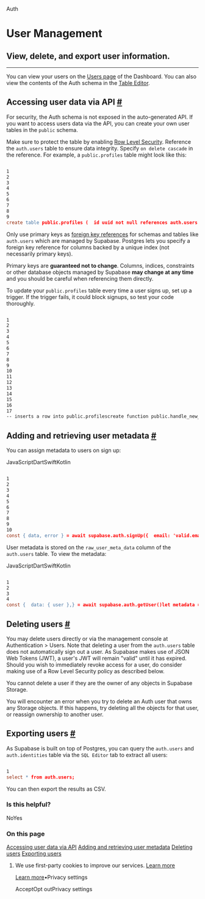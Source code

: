 Auth

# User Management

## View, delete, and export user information.

* * *

You can view your users on the [Users page](https://supabase.com/dashboard/project/_/auth/users) of the Dashboard. You can also view the contents of the Auth schema in the [Table Editor](https://supabase.com/dashboard/project/_/editor).

## Accessing user data via API [\#](https://supabase.com/docs/guides/auth/managing-user-data\#accessing-user-data-via-api)

For security, the Auth schema is not exposed in the auto-generated API. If you want to access users data via the API, you can create your own user tables in the `public` schema.

Make sure to protect the table by enabling [Row Level Security](https://supabase.com/docs/guides/database/postgres/row-level-security). Reference the `auth.users` table to ensure data integrity. Specify `on delete cascade` in the reference. For example, a `public.profiles` table might look like this:

```flex

1
2
3
4
5
6
7
8
9
create table public.profiles (  id uuid not null references auth.users on delete cascade,  first_name text,  last_name text,  primary key (id));alter table public.profiles enable row level security;
```

Only use primary keys as [foreign key references](https://www.postgresql.org/docs/current/tutorial-fk.html) for schemas and tables like `auth.users` which are managed by Supabase. Postgres lets you specify a foreign key reference for columns backed by a unique index (not necessarily primary keys).

Primary keys are **guaranteed not to change**. Columns, indices, constraints or other database objects managed by Supabase **may change at any time** and you should be careful when referencing them directly.

To update your `public.profiles` table every time a user signs up, set up a trigger. If the trigger fails, it could block signups, so test your code thoroughly.

```flex

1
2
3
4
5
6
7
8
9
10
11
12
13
14
15
16
17
-- inserts a row into public.profilescreate function public.handle_new_user()returns triggerlanguage plpgsqlsecurity definer set search_path = ''as $$begin  insert into public.profiles (id, first_name, last_name)  values (new.id, new.raw_user_meta_data ->> 'first_name', new.raw_user_meta_data ->> 'last_name');  return new;end;$$;-- trigger the function every time a user is createdcreate trigger on_auth_user_created  after insert on auth.users  for each row execute procedure public.handle_new_user();
```

## Adding and retrieving user metadata [\#](https://supabase.com/docs/guides/auth/managing-user-data\#adding-and-retrieving-user-metadata)

You can assign metadata to users on sign up:

JavaScriptDartSwiftKotlin

```flex

1
2
3
4
5
6
7
8
9
10
const { data, error } = await supabase.auth.signUp({  email: 'valid.email@supabase.io',  password: 'example-password',  options: {    data: {      first_name: 'John',      age: 27,    },  },})
```

User metadata is stored on the `raw_user_meta_data` column of the `auth.users` table. To view the metadata:

JavaScriptDartSwiftKotlin

```flex

1
2
3
4
const {  data: { user },} = await supabase.auth.getUser()let metadata = user.user_metadata
```

## Deleting users [\#](https://supabase.com/docs/guides/auth/managing-user-data\#deleting-users)

You may delete users directly or via the management console at Authentication > Users. Note that deleting a user from the `auth.users` table does not automatically sign out a user. As Supabase makes use of JSON Web Tokens (JWT), a user's JWT will remain "valid" until it has expired. Should you wish to immediately revoke access for a user, do consider making use of a Row Level Security policy as described below.

You cannot delete a user if they are the owner of any objects in Supabase Storage.

You will encounter an error when you try to delete an Auth user that owns any Storage objects. If this happens, try deleting all the objects for that user, or reassign ownership to another user.

## Exporting users [\#](https://supabase.com/docs/guides/auth/managing-user-data\#exporting-users)

As Supabase is built on top of Postgres, you can query the `auth.users` and `auth.identities` table via the `SQL Editor` tab to extract all users:

```flex

1
select * from auth.users;
```

You can then export the results as CSV.

### Is this helpful?

NoYes

### On this page

[Accessing user data via API](https://supabase.com/docs/guides/auth/managing-user-data#accessing-user-data-via-api) [Adding and retrieving user metadata](https://supabase.com/docs/guides/auth/managing-user-data#adding-and-retrieving-user-metadata) [Deleting users](https://supabase.com/docs/guides/auth/managing-user-data#deleting-users) [Exporting users](https://supabase.com/docs/guides/auth/managing-user-data#exporting-users)

1. We use first-party cookies to improve our services. [Learn more](https://supabase.com/privacy#8-cookies-and-similar-technologies-used-on-our-european-services)



   [Learn more](https://supabase.com/privacy#8-cookies-and-similar-technologies-used-on-our-european-services)•Privacy settings





   AcceptOpt outPrivacy settings